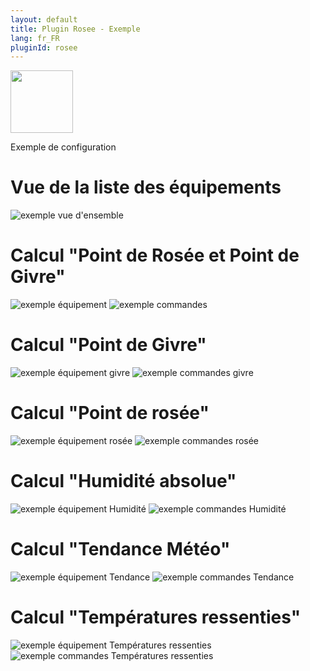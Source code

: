 ```yaml
---
layout: default
title: Plugin Rosee - Exemple
lang: fr_FR
pluginId: rosee
---
```


<img src="{{site.baseurl}}/plugin-rosee/{{site.img}}/rosee_icon.png" class="pluginLogo" width="100" />

Exemple de configuration

# Vue de la liste des équipements

![exemple vue d'ensemble](../{{site.img}}/rosee_screenshot1.png)

# Calcul "Point de Rosée et Point de Givre"

![exemple équipement](../{{site.img}}/rosee_screenshot2.png)
![exemple commandes](../{{site.img}}/rosee_screenshot3.png)

# Calcul "Point de Givre"

![exemple équipement givre](../{{site.img}}/rosee_screenshot2_g.png)
![exemple commandes givre](../{{site.img}}/rosee_screenshot3_g.png)

# Calcul "Point de rosée"

![exemple équipement rosée](../{{site.img}}/rosee_screenshot2_r.png)
![exemple commandes rosée](../{{site.img}}/rosee_screenshot3_r.png)

# Calcul "Humidité absolue"

![exemple équipement Humidité](../{{site.img}}/rosee_screenshot2_h.png)
![exemple commandes Humidité](../{{site.img}}/rosee_screenshot3_h.png)

# Calcul "Tendance Météo"

![exemple équipement Tendance](../{{site.img}}/rosee_screenshot2_t.png)
![exemple commandes Tendance](../{{site.img}}/rosee_screenshot3_t.png)

# Calcul "Températures ressenties"

![exemple équipement Températures ressenties](../{{site.img}}/rosee_screenshot2_tt.png)
![exemple commandes Températures ressenties](../{{site.img}}/rosee_screenshot3_tt.png)
